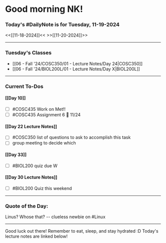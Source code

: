 # Good morning NK!
### Today's #DailyNote is for  Tuesday, 11-19-2024

<<[[11-18-2024]]<<                \>>[[11-20-2024]]>>

------------
### Tuesday's Classes
- [[06 - Fall '24/COSC350/01 - Lecture Notes/Day 24|COSC350]]
- [[06 - Fall '24/BIOL200L/01 - Lecture Notes/Day X|BIOL200L]]


------------
### Current To-Dos
#### [[Day 10]]
- [ ] #COSC435 Work on Met!!
- [ ] #COSC435 Assignment 6 📅 11/24
#### [[Day 22 Lecture Notes]]
- [ ] #COSC350 list of questions to ask to accomplish this task
- [ ] group meeting to decide which 
#### [[Day 33]]
- [ ] #BIOL200 quiz due W
#### [[Day 30 Lecture Notes]]
- [ ] #BIOL200 Quiz this weekend

----------
### Quote of the Day:

 Linus?  Whose that?
	-- clueless newbie on #Linux

-------
Good luck out there! Remember to eat, sleep, and stay hydrated :D
Today's lecture notes are linked below!